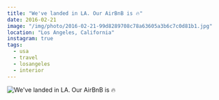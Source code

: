 ```yaml
---
title: "We've landed in LA. Our AirBnB is 🔥"
date: 2016-02-21
image: "/img/photo/2016-02-21-99d8289708c78a63605a3b6c7c0d81b1.jpg"
location: "Los Angeles, California"
instagram: true
tags:
  - usa
  - travel
  - losangeles
  - interior
---
```


![We've landed in LA. Our AirBnB is 🔥](/img/photo/2016-02-21-99d8289708c78a63605a3b6c7c0d81b1.jpg)
